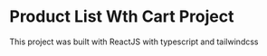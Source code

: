# Product List Wth Cart Project

This project was built with ReactJS with typescript and tailwindcss

